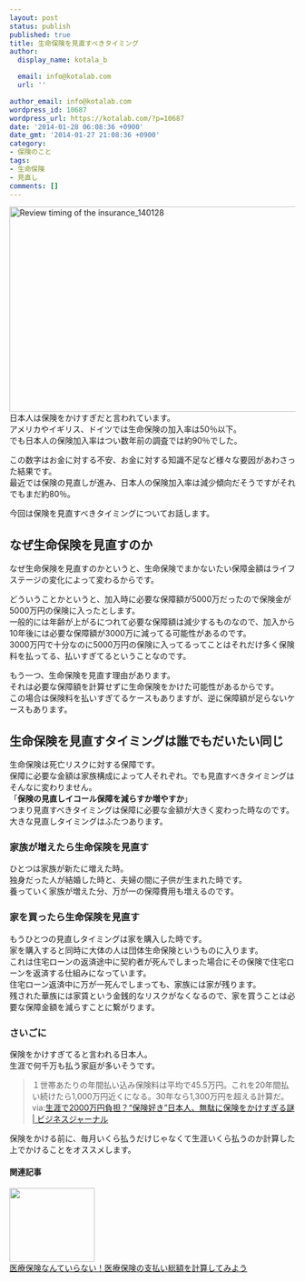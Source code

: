 ```yaml
---
layout: post
status: publish
published: true
title: 生命保険を見直すべきタイミング
author:
  display_name: kotala_b

  email: info@kotalab.com
  url: ''

author_email: info@kotalab.com
wordpress_id: 10687
wordpress_url: https://kotalab.com/?p=10687
date: '2014-01-28 06:08:36 +0900'
date_gmt: '2014-01-27 21:08:36 +0900'
category:
- 保険のこと
tags:
- 生命保険
- 見直し
comments: []
---
```

<p><img src="https://kotalab.com/wp-content/uploads/Review-timing-of-the-insurance_140128-546x361.jpg" alt="Review timing of the insurance_140128" width="546" height="361" class="alignnone size-large wp-image-10689" /><br />
日本人は保険をかけすぎだと言われています。<br />
アメリカやイギリス、ドイツでは生命保険の加入率は50％以下。<br />
でも<span class="b">日本人の保険加入率はつい数年前の調査では約90％でした</span>。</p>
<p>この数字はお金に対する不安、お金に対する知識不足など様々な要因があわさった結果です。<br />
最近では保険の見直しが進み、日本人の保険加入率は減少傾向だそうですがそれでもまだ約80％。</p>
<p>今回は保険を見直すべきタイミングについてお話します。<br />
<!--more--></p>
<h2>なぜ生命保険を見直すのか</h2>
<p>なぜ生命保険を見直すのかというと、生命保険でまかないたい保障金額はライフステージの変化によって変わるからです。</p>
<p>どういうことかというと、加入時に必要な保障額が5000万だったので保険金が5000万円の保険に入ったとします。<br />
一般的には年齢が上がるにつれて必要な保障額は減少するものなので、加入から10年後には必要な保障額が3000万に減ってる可能性があるのです。<br />
<span class="b">3000万円で十分なのに5000万円の保険に入ってるってことはそれだけ多く保険料を払ってる、払いすぎてるということ</span>なのです。</p>
<p>もう一つ、生命保険を見直す理由があります。<br />
それは必要な保障額を計算せずに生命保険をかけた可能性があるからです。<br />
この場合は保険料を払いすぎてるケースもありますが、逆に保障額が足らないケースもあります。</p>
<h2>生命保険を見直すタイミングは誰でもだいたい同じ</h2>
<p>生命保険は死亡リスクに対する保障です。<br />
保障に必要な金額は家族構成によって人それぞれ。でも見直すべきタイミングはそんなに変わりません。<br />
「<strong>保険の見直しイコール保障を減らすか増やすか</strong>」<br />
つまり見直すべきタイミングは保障に必要な金額が大きく変わった時なのです。<br />
大きな見直しタイミングはふたつあります。</p>
<h3>家族が増えたら生命保険を見直す</h3>
<p>ひとつは家族が新たに増えた時。<br />
独身だった人が結婚した時と、夫婦の間に子供が生まれた時です。<br />
養っていく家族が増えた分、万が一の保障費用も増えるのです。</p>
<h3>家を買ったら生命保険を見直す</h3>
<p>もうひとつの見直しタイミングは家を購入した時です。<br />
家を購入すると同時に大体の人は団体生命保険というものに入ります。<br />
これは住宅ローンの返済途中に契約者が死んでしまった場合にその保険で住宅ローンを返済する仕組みになっています。<br />
住宅ローン返済中に万が一死んでしまっても、家族には家が残ります。<br />
残された華族には家賃という金銭的なリスクがなくなるので、家を買うことは必要な保障金額を減らすことに繋がります。</p>
<h3>さいごに</h3>
<p>保険をかけすぎてると言われる日本人。<br />
生涯で何千万も払う家庭が多いそうです。</p>
<blockquote><p>１世帯あたりの年間払い込み保険料は平均で45.5万円。これを20年間払い続けたら1,000万円近くになる。30年なら1,300万円を超える計算だ。<br />
via:<a href="http://biz-journal.jp/2014/01/post_3931.html" target="_blank">生涯で2000万円負担？&ldquo;保険好き&rdquo;日本人、無駄に保険をかけすぎる謎 | ビジネスジャーナル</a><a href="https://b.hatena.ne.jp/entry/http://biz-journal.jp/2014/01/post_3931.html" target="_blank"><img border="0" src="https://b.hatena.ne.jp/entry/image/http://biz-journal.jp/2014/01/post_3931.html" alt="" /></a></p></blockquote>
<p>保険をかける前に、毎月いくら払うだけじゃなくて生涯いくら払うのか計算した上でかけることをオススメします。</p>
<h4 class="rel">関連記事</h4>
<div class="shht">
<div class="shhtimg"><a href="https://kotalab.com/no-insurance" target="_blank"><img src="https://kotalab.com/wp-content/uploads/no-insurance_130118_01-546x233.png" alt="" width="150" height="130" /></a></div>
<div class="shhttext"><a href="https://kotalab.com/no-insurance" target="_blank">医療保険なんていらない！医療保険の支払い総額を計算してみよう</a><span class="removed_link" title="b.hatena.ne.jp/entry/https://kotalab.com/no-insurance"><img border="0" src="https://b.hatena.ne.jp/entry/image/https://kotalab.com/no-insurance" alt="" /></span></div>
</div>

